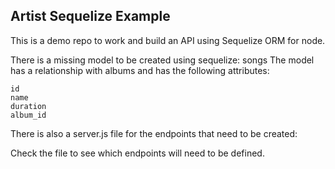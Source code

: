 ## Artist Sequelize Example

This is a demo repo to work and build an API using Sequelize ORM for node.


There is a missing model to be created using sequelize: songs
The model has a relationship with albums and has the following attributes:
```
id
name
duration
album_id
```

There is also a server.js file for the endpoints that need to be created:

Check the file to see which endpoints will need to be defined.
